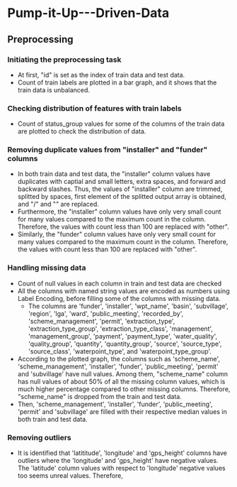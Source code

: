 # Pump-it-Up---Driven-Data

## Preprocessing

### Initiating the preprocessing task

* At first, "id" is set as the index of train data and test data.
* Count of train labels are plotted in a bar graph, and it shows that the train data is unbalanced.

### Checking distribution of features with train labels

* Count of status_group values for some of the columns of the train data are plotted to check the distribution of data.

### Removing duplicate values from "installer" and "funder" columns

* In both train data and test data, the "installer" column values have duplicates with captial and small letters, extra spaces, and forward and backward slashes. Thus, the values of "installer" column are trimmed, splitted by spaces, first element of the splitted output array is obtained, and "/" and "\" are replaced.
* Furthermore, the "installer" column values have only very small count for many values compared to the maximum count in the column. Therefore, the values with count less than 100 are replaced with "other".
* Similarly, the "funder" column values have only very small count for many values compared to the maximum count in the column. Therefore, the values with count less than 100 are replaced with "other".

### Handling missing data

* Count of null values in each column in train and test data are checked
* All the columns with named string values are encoded as numbers using Label Encoding, before filling some of the columns with missing data.
  * The columns are 'funder', 'installer', 'wpt_name', 'basin', 'subvillage', 
                  'region', 'lga', 'ward', 'public_meeting', 'recorded_by', 
                  'scheme_management', 'permit', 'extraction_type', 
                  'extraction_type_group', 'extraction_type_class', 'management',
                  'management_group', 'payment', 'payment_type', 'water_quality',
                  'quality_group', 'quantity', 'quantity_group', 'source', 'source_type',
                  'source_class', 'waterpoint_type', and 'waterpoint_type_group'.
* According to the plotted graph, the columns such as 'scheme_name', 'scheme_management', 'installer', 'funder', 'public_meeting', 'permit' and 'subvillage' have null values. Among them, "scheme_name" column has null values of about 50% of all the missing column values, which is much higher percentage compared to other missing columns. Therefore, "scheme_name" is dropped from the train and test data.
* Then, 'scheme_management', 'installer', 'funder', 'public_meeting', 'permit' and 'subvillage' are filled with their respective median values in both train and test data.

### Removing outliers

* It is identified that 'latititude', 'longitude' and 'gps_height' columns have outliers where the 'longitude' and 'gps_height' have negative values. The 'latitude' column values with respect to 'longitude' negative values too seems unreal values. Therefore, 
